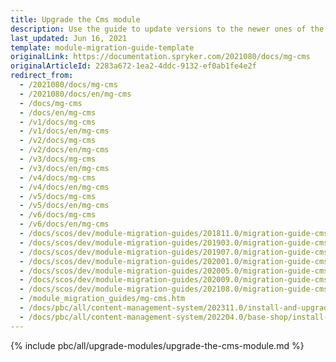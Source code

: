 ```yaml
---
title: Upgrade the Cms module
description: Use the guide to update versions to the newer ones of the CMS module.
last_updated: Jun 16, 2021
template: module-migration-guide-template
originalLink: https://documentation.spryker.com/2021080/docs/mg-cms
originalArticleId: 2283a672-1ea2-4ddc-9132-ef0ab1fe4e2f
redirect_from:
  - /2021080/docs/mg-cms
  - /2021080/docs/en/mg-cms
  - /docs/mg-cms
  - /docs/en/mg-cms
  - /v1/docs/mg-cms
  - /v1/docs/en/mg-cms
  - /v2/docs/mg-cms
  - /v2/docs/en/mg-cms
  - /v3/docs/mg-cms
  - /v3/docs/en/mg-cms
  - /v4/docs/mg-cms
  - /v4/docs/en/mg-cms
  - /v5/docs/mg-cms
  - /v5/docs/en/mg-cms
  - /v6/docs/mg-cms
  - /v6/docs/en/mg-cms
  - /docs/scos/dev/module-migration-guides/201811.0/migration-guide-cms.html
  - /docs/scos/dev/module-migration-guides/201903.0/migration-guide-cms.html
  - /docs/scos/dev/module-migration-guides/201907.0/migration-guide-cms.html
  - /docs/scos/dev/module-migration-guides/202001.0/migration-guide-cms.html
  - /docs/scos/dev/module-migration-guides/202005.0/migration-guide-cms.html
  - /docs/scos/dev/module-migration-guides/202009.0/migration-guide-cms.html
  - /docs/scos/dev/module-migration-guides/202108.0/migration-guide-cms.html
  - /module_migration_guides/mg-cms.htm
  - /docs/pbc/all/content-management-system/202311.0/install-and-upgrade/upgrade-modules/upgrade-the-cms-module.html
  - /docs/pbc/all/content-management-system/202204.0/base-shop/install-and-upgrade/upgrade-modules/upgrade-the-cms-module.html
---
```

{% include pbc/all/upgrade-modules/upgrade-the-cms-module.md %} <!-- To edit, see /_includes/pbc/all/upgrade-modules/upgrade-the-cms-module.md -->
